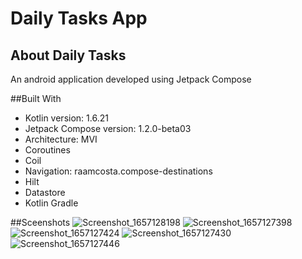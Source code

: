# Daily Tasks App
## About Daily Tasks
An android application developed using Jetpack Compose 

##Built With
- Kotlin version: 1.6.21
- Jetpack Compose version: 1.2.0-beta03
- Architecture: MVI
- Coroutines
- Coil
- Navigation: raamcosta.compose-destinations
- Hilt
- Datastore
- Kotlin Gradle

##Sceenshots
![Screenshot_1657128198](https://user-images.githubusercontent.com/32588971/177608190-b2172600-724b-411e-a925-6f10febe08ef.png)
![Screenshot_1657127398](https://user-images.githubusercontent.com/32588971/177608197-6b0af34f-4faa-41ee-8b9b-60e9f6c41fdb.png)
![Screenshot_1657127424](https://user-images.githubusercontent.com/32588971/177608207-f94e91cd-95fb-4fc4-8b4d-b413cc95d9f3.png)
![Screenshot_1657127430](https://user-images.githubusercontent.com/32588971/177608214-a53b66c5-f4b6-4076-996a-991823d58d5b.png)
![Screenshot_1657127446](https://user-images.githubusercontent.com/32588971/177608221-8821525b-3fbf-4570-82e4-bea77f7f007c.png)
